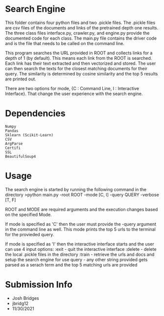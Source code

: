 # Search Engine
This folder contains four python files and two .pickle files. The .pickle files are csv files of the documents and links of the pretrained depth one
results. The three class files interface.py, crawler.py, and engine.py provide the documented code for each class. 
The main.py file contains the driver code and is the file that needs to be called on the command line.

This program searches the URL provided in ROOT and collects links for a depth of 1 (by default). This means each link from the 
ROOT is searched. Each link has their text extracted and then vectorized and stored. The user can then search the texts for 
the closest matching documents for their query. The similarity is determined by cosine similarity and the top 5 results are printed out.

There are two options for mode, {C : Command Line, I : Interactive Interface}. That change the user experience
with the search engine. 


# Dependencies
	Numpy
	Pandas
	Sklearn (Scikit-Learn)
	CSV
	ArgParse
	Certifi
	SSL
	BeautifulSoup4


# Usage
The search engine is started by running the following command in the directory
	>python main.py -root ROOT -mode [C, I] -query QUERY -verbose [T, F]
	
ROOT and MODE are required arguments and the execution changes based on the specified Mode.

If mode is specified as 'C' then the user must provide the -query argument in the command line as well.
This mode prints the top 5 urls to the terminal for the provieded query.

If mode is specified as 'I' then the interactive interface starts and the user can use 4 input options:
	:exit	- quit the interactive interface
	:delete	- delete the local .pickle files in the directory
	:train	- retrieve the urls and docs and setup the search engine for use
	query	- any other string provided gets parsed as a serach term and the top 5 matching urls are provided


# Submission Info
- Josh Bridges
- jbridg12
- 11/30/2021
